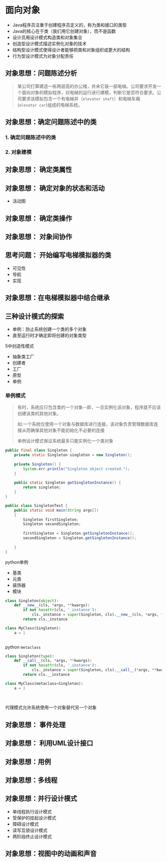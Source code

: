# 面向对象

* Java程序员注重于创建程序员定义的，称为类和接口的类型
* Java的核心在于类（我们用它创建对象），而不是函数
* 设计员用设计模式构造类和对象集合
* 创造型设计模式描述实例化对象的技术
* 结构型设计模式使得设计者能够把类和对象组织成更大的结构
* 行为型设计模式为对象分配责任



## 对象思想：问题陈述分析

> 某公司打算建造一栋两层高的办公楼，并未它装一部电梯。公司要求开发一个面向对象的模拟程序，对电梯的运行进行建模，判断它是否符合要求。公司要求该模拟包含一个有电梯井（`elevator shaft`）和电梯车厢(`elevator car`)组成的电梯系统。



## 对象思想：确定问题陈述中的类

### 1. 确定问题陈述中的类

### 2. 对象建模



## 对象思想： 确定类属性

## 对象思想： 确定对象的状态和活动

* 活动图

## 对象思想： 确定类操作



## 对象思想： 对象间协作



## 思考问题： 开始编写电梯模拟器的类

* 可见性
* 导航
* 实现



## 对象思想：在电梯模拟器中结合继承

## 三种设计模式的探索

* 单例：防止系统创建一个类的多个对象
* 直至运行时才确定即将创建的对象类型

5中创造性模式

* 抽象类工厂
* 创建者
* 工厂
* 原型
* 单例



### 单例模式

> 有时，系统应只包含类的一个对象--即，一旦实例化该对象，程序就不应该创建该类的其他对象。
>
> 如:一个系统仅使用一个对象与数据库进行连接，该对象负责管理数据库连接从而确保其他对象不能初始化不必要的连接
>
> 单例设计模式保证系统最多只能实例化一个类对象

```java
public final class Singleton {
    private static Singleton singleton = new Singleton();
    
    private Singleton() {
        System.err.println("Singleton object created.");
    }
    
    public static Singleton getSingletonInstance() {
        return singleton;
    }
}
```

```java
public class SingletonTest {
    public static void main(String args[])
    {
        Singleton firstSingleton;
        Singleton secondSingleton;
        
        firstSingleton = Singleton.getSingletonInstance();
        secondSingleton = Singleton.getSingletonInstance();
        
    }
}
```



python单例

* 基类
* 元类
* 装饰器
* 模块



```python
class Singleton(object):
    def __new__(cls, *args, **kwargs):
        if not hasattr(cls, '_instance'):
            cls._instance = super(Singleton, cls).__new__(cls, *args, **kwargs)
        return cls._instance

class MyClass(Singleton):
    a = 1
    
```

python `metaclass`

```python
class Singleton(type):
    def __call__(cls, *args, **kwargs):
        if not hasattr(cls, '_instance'):
            cls._instance = super(Singleton, cls).__call__(*args, **kwargs)
        return cls.__instance

class MyClass(metaclass=Singleton):
    a = 1
    
    
```



代理模式允许系统使用一个对象替代另一个对象



## 对象思想： 事件处理

## 对象思想： 利用UML设计接口

## 对象思想：用例

## 对象思想：多线程

## 对象思想：并行设计模式

* 单线程执行设计模式
* 受保护的挂起设计模式
* 障碍设计模式
* 读写互锁设计模式
* 两阶段终止设计模式

## 对象思想：视图中的动画和声音

